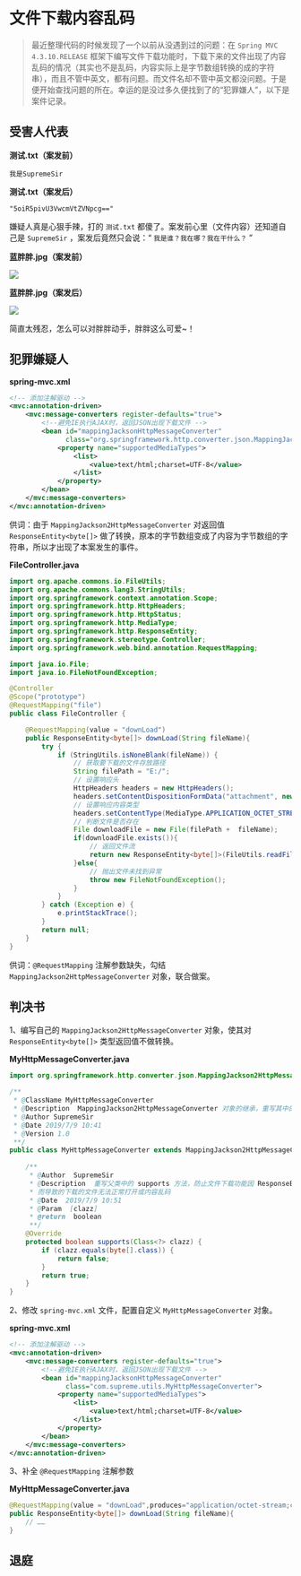# 文件下载内容乱码 #

> 最近整理代码的时候发现了一个以前从没遇到过的问题：在 `Spring MVC 4.3.10.RELEASE` 框架下编写文件下载功能时，下载下来的文件出现了内容乱码的情况（其实也不是乱码，内容实际上是字节数组转换的成的字符串），而且不管中英文，都有问题。而文件名却不管中英文都没问题。于是便开始查找问题的所在。幸运的是没过多久便找到了的“犯罪嫌人”，以下是案件记录。  

## 受害人代表 ##

**测试.txt（案发前）**  

    我是SupremeSir  

**测试.txt（案发后）**

	"5oiR5pivU3VwcmVtZVNpcg=="  

嫌疑人真是心狠手辣，打的 `测试.txt` 都傻了。案发前心里（文件内容）还知道自己是 `SupremeSir` ，案发后竟然只会说：“ `我是谁？我在哪？我在干什么？` ”  

**蓝胖胖.jpg（案发前）**  

![](img/B.jpg)  

**蓝胖胖.jpg（案发后）**  

![](img/B1.png)  

简直太残忍，怎么可以对胖胖动手，胖胖这么可爱~！


## 犯罪嫌疑人 ##

**spring-mvc.xml**  

```xml
<!-- 添加注解驱动 -->
<mvc:annotation-driven>
    <mvc:message-converters register-defaults="true">
        <!--避免IE执行AJAX时，返回JSON出现下载文件 -->
        <bean id="mappingJacksonHttpMessageConverter"
              class="org.springframework.http.converter.json.MappingJackson2HttpMessageConverter">
            <property name="supportedMediaTypes">
                <list>
                    <value>text/html;charset=UTF-8</value>
                </list>
            </property>
        </bean>
    </mvc:message-converters>
</mvc:annotation-driven>  
```

供词：由于 `MappingJackson2HttpMessageConverter` 对返回值 `ResponseEntity<byte[]>` 做了转换，原本的字节数组变成了内容为字节数组的字符串，所以才出现了本案发生的事件。

**FileController.java**  

```java
import org.apache.commons.io.FileUtils;
import org.apache.commons.lang3.StringUtils;
import org.springframework.context.annotation.Scope;
import org.springframework.http.HttpHeaders;
import org.springframework.http.HttpStatus;
import org.springframework.http.MediaType;
import org.springframework.http.ResponseEntity;
import org.springframework.stereotype.Controller;
import org.springframework.web.bind.annotation.RequestMapping;

import java.io.File;
import java.io.FileNotFoundException;

@Controller
@Scope("prototype")
@RequestMapping("file")
public class FileController {

    @RequestMapping(value = "downLoad")
    public ResponseEntity<byte[]> downLoad(String fileName){
        try {
            if (StringUtils.isNoneBlank(fileName)) {
                // 获取要下载的文件存放路径
                String filePath = "E:/";
                // 设置响应头
                HttpHeaders headers = new HttpHeaders();
                headers.setContentDispositionFormData("attachment", new String(fileName.getBytes("utf-8"), "ISO-8859-1"));
                // 设置响应内容类型
                headers.setContentType(MediaType.APPLICATION_OCTET_STREAM);
                // 判断文件是否存在
                File downloadFile = new File(filePath +  fileName);
                if(downloadFile.exists()){
                    // 返回文件流
                    return new ResponseEntity<byte[]>(FileUtils.readFileToByteArray(downloadFile), headers, HttpStatus.CREATED);
                }else{
                    // 抛出文件未找到异常
                    throw new FileNotFoundException();
                }
            }
        } catch (Exception e) {
            e.printStackTrace();
        }
        return null;
    }
}  
```

供词：`@RequestMapping` 注解参数缺失，勾结 `MappingJackson2HttpMessageConverter` 对象，联合做案。  

## 判决书 ##

1、编写自己的 `MappingJackson2HttpMessageConverter` 对象，使其对 `ResponseEntity<byte[]>` 类型返回值不做转换。  

**MyHttpMessageConverter.java**

```java
import org.springframework.http.converter.json.MappingJackson2HttpMessageConverter;

/**
 * @ClassName MyHttpMessageConverter
 * @Description  MappingJackson2HttpMessageConverter 对象的继承，重写其中的方法
 * @Author SupremeSir
 * @Date 2019/7/9 10:41
 * @Version 1.0
 **/
public class MyHttpMessageConverter extends MappingJackson2HttpMessageConverter {
    
    /**
     * @Author  SupremeSir
     * @Description  重写父类中的 supports 方法，防止文件下载功能因 ResponseEntity<byte[]> 返回结果转换为字符串
     * 而导致的下载的文件无法正常打开或内容乱码
     * @Date  2019/7/9 10:51
     * @Param  [clazz]
     * @return  boolean
     **/
    @Override
    protected boolean supports(Class<?> clazz) {
        if (clazz.equals(byte[].class)) {
            return false;
        }
        return true;
    }
}
```

2、修改 `spring-mvc.xml` 文件，配置自定义 `MyHttpMessageConverter` 对象。  

**spring-mvc.xml**  

```xml
<!-- 添加注解驱动 -->
<mvc:annotation-driven>
    <mvc:message-converters register-defaults="true">
        <!--避免IE执行AJAX时，返回JSON出现下载文件 -->
        <bean id="mappingJacksonHttpMessageConverter"
              class="com.supreme.utils.MyHttpMessageConverter">
            <property name="supportedMediaTypes">
                <list>
                    <value>text/html;charset=UTF-8</value>
                </list>
            </property>
        </bean>
    </mvc:message-converters>
</mvc:annotation-driven>  
```

3、补全 `@RequestMapping` 注解参数  

**MyHttpMessageConverter.java**  

```java
@RequestMapping(value = "downLoad",produces="application/octet-stream;charset=UTF-8")
public ResponseEntity<byte[]> downLoad(String fileName){
	// ……
}  
```

## 退庭 ##

